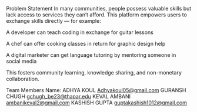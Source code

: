 Problem Statement
In many communities, people possess valuable skills but lack access to services they can’t afford. This platform empowers users to exchange skills directly — for example:

A developer can teach coding in exchange for guitar lessons

A chef can offer cooking classes in return for graphic design help

A digital marketer can get language tutoring by mentoring someone in social media

This fosters community learning, knowledge sharing, and non-monetary collaboration.


Team Members Name: 
ADHYA KOUL  Adhyakoul05@gmail.com
GURANSH CHUGH gchugh_be23@thapar.edu
KEVAL AMBANI ambanikeval2@gmail.com
KASHISH GUPTA guptakashish1012@gmail.com




